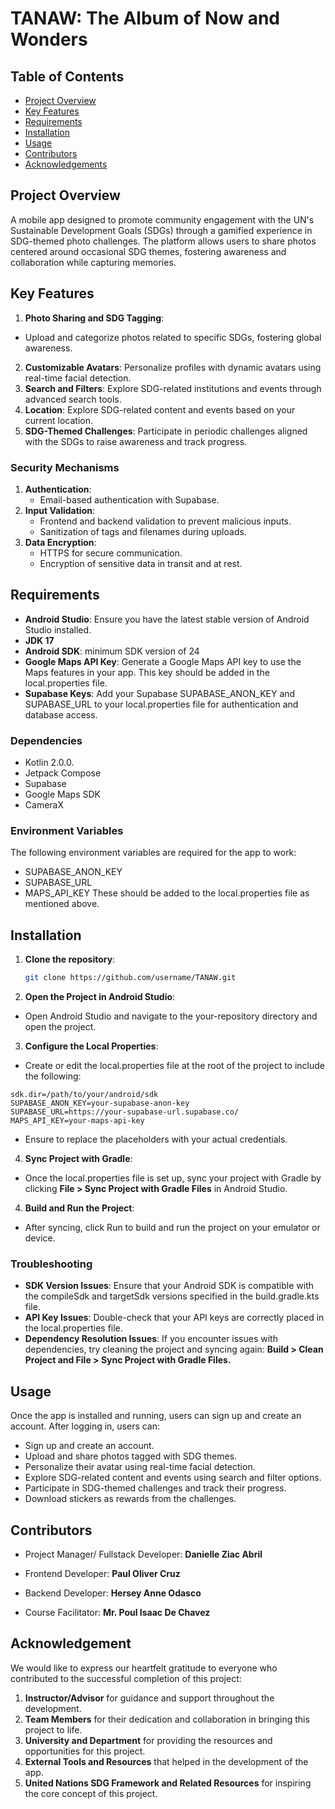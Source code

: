 # TANAW: The Album of Now and Wonders


## Table of Contents

- [Project Overview](#project-overview)
- [Key Features](#key-features)
- [Requirements](#requirements)
- [Installation](#installation)
- [Usage](#usage)
- [Contributors](#contributors)
- [Acknowledgements](#acknowledgements)

## Project Overview
A mobile app designed to promote community engagement with the UN's Sustainable Development Goals (SDGs) through a gamified experience in SDG-themed photo challenges. The platform allows users to share photos centered around occasional SDG themes, fostering awareness and collaboration while capturing memories. 


## Key Features
1. **Photo Sharing and SDG Tagging**:
- Upload and categorize photos related to specific SDGs, fostering global awareness.
2. **Customizable Avatars**:
  Personalize profiles with dynamic avatars using real-time facial detection.
3. **Search and Filters**:
  Explore SDG-related institutions and events through advanced search tools.
4. **Location**:
  Explore SDG-related content and events based on your current location.
5. **SDG-Themed Challenges**:
  Participate in periodic challenges aligned with the SDGs to raise awareness and track progress.


### Security Mechanisms
1. **Authentication**:
   - Email-based authentication with Supabase.
2. **Input Validation**:
   - Frontend and backend validation to prevent malicious inputs.
   - Sanitization of tags and filenames during uploads.
3. **Data Encryption**:
   - HTTPS for secure communication.
   - Encryption of sensitive data in transit and at rest.

## Requirements
- **Android Studio**: Ensure you have the latest stable version of Android Studio installed.
- **JDK 17**
- **Android SDK**: minimum SDK version of 24
- **Google Maps API Key**: Generate a Google Maps API key to use the Maps features in your app. This key should be added in the local.properties file.
- **Supabase Keys**: Add your Supabase SUPABASE_ANON_KEY and SUPABASE_URL to your local.properties file for authentication and database access.

### Dependencies
- Kotlin 2.0.0.
- Jetpack Compose
- Supabase
- Google Maps SDK
- CameraX

### Environment Variables
The following environment variables are required for the app to work:
- SUPABASE_ANON_KEY
- SUPABASE_URL
- MAPS_API_KEY
These should be added to the local.properties file as mentioned above.


## Installation

1. **Clone the repository**:
   ```bash
   git clone https://github.com/username/TANAW.git
   ```
2. **Open the Project in Android Studio**:
- Open Android Studio and navigate to the your-repository directory and open the project.
3. **Configure the Local Properties**:
- Create or edit the local.properties file at the root of the project to include the following:
```properties
sdk.dir=/path/to/your/android/sdk
SUPABASE_ANON_KEY=your-supabase-anon-key
SUPABASE_URL=https://your-supabase-url.supabase.co/
MAPS_API_KEY=your-maps-api-key
```
- Ensure to replace the placeholders with your actual credentials.

4. **Sync Project with Gradle**:
- Once the local.properties file is set up, sync your project with Gradle by clicking **File > Sync Project with Gradle Files** in Android Studio.

4. **Build and Run the Project**:
- After syncing, click Run to build and run the project on your emulator or device.

### Troubleshooting

- **SDK Version Issues**: Ensure that your Android SDK is compatible with the compileSdk and targetSdk versions specified in the build.gradle.kts file.
- **API Key Issues**: Double-check that your API keys are correctly placed in the local.properties file.
- **Dependency Resolution Issues**: If you encounter issues with dependencies, try cleaning the project and syncing again: **Build > Clean Project and File > Sync Project with Gradle Files.**

## Usage
Once the app is installed and running, users can sign up and create an account. After logging in, users can:
- Sign up and create an account.
- Upload and share photos tagged with SDG themes.
- Personalize their avatar using real-time facial detection.
- Explore SDG-related content and events using search and filter options.
- Participate in SDG-themed challenges and track their progress.
- Download stickers as rewards from the challenges.

## Contributors

- Project Manager/ Fullstack Developer: **Danielle Ziac Abril**
- Frontend Developer: **Paul Oliver Cruz**
- Backend Developer: **Hersey Anne Odasco**

- Course Facilitator: **Mr. Poul Isaac De Chavez**

## Acknowledgement

We would like to express our heartfelt gratitude to everyone who contributed to the successful completion of this project:

1. **Instructor/Advisor** for guidance and support throughout the development.
2. **Team Members** for their dedication and collaboration in bringing this project to life.
3. **University and Department** for providing the resources and opportunities for this project.
4. **External Tools and Resources** that helped in the development of the app.
5. **United Nations SDG Framework and Related Resources** for inspiring the core concept of this project.


